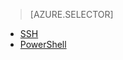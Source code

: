 > [AZURE.SELECTOR]
- [SSH](../articles/hdinsight/hdinsight-hadoop-mahout-linux-mac.md)
- [PowerShell](../articles/hdinsight/hdinsight-mahout.md)

